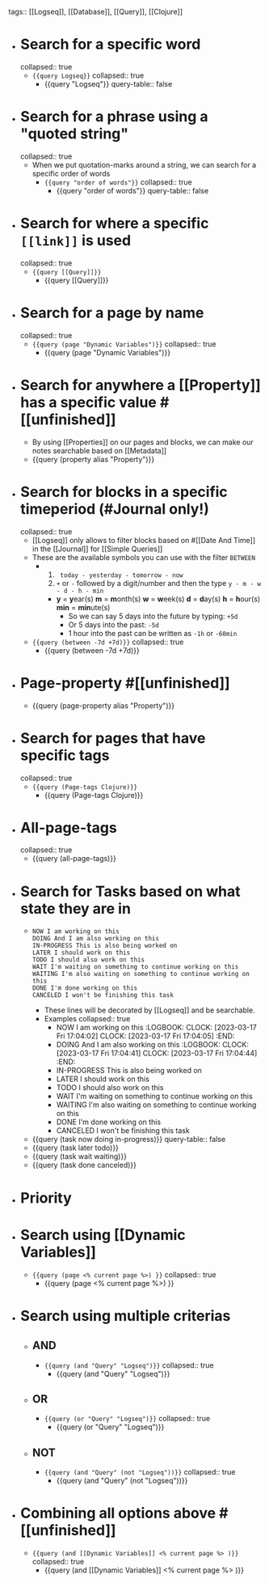 tags:: [[Logseq]], [[Database]], [[Query]], [[Clojure]]

- # Search for a specific word
  collapsed:: true
	- `{{query Logseq}}`
	  collapsed:: true
		- {{query "Logseq"}}
		  query-table:: false
- # Search for a phrase using a "quoted string"
  collapsed:: true
	- When we put quotation-marks around a string, we can search for a specific order of words
		- `{{query "order of words"}}`
		  collapsed:: true
			- {{query "order of words"}}
			  query-table:: false
- # Search for where a specific `[[link]]` is used
  collapsed:: true
	- `{{query [[Query]]}}`
		- {{query [[Query]]}}
- # Search for a page by name
  collapsed:: true
	- `{{query (page "Dynamic Variables")}}`
	  collapsed:: true
		- {{query (page "Dynamic Variables")}}
- # Search for anywhere a [[Property]] has a specific value #[[unfinished]]
	- By using [[Properties]] on our pages and blocks, we can make our notes searchable based on [[Metadata]]
	- {{query (property alias "Property")}}
- # Search for blocks in a specific timeperiod (#Journal only!)
  collapsed:: true
	- [[Logseq]] only allows to filter blocks based on #[[Date And Time]] in the [[Journal]] for [[Simple Queries]]
	- These are the available symbols you can use with the filter `BETWEEN`
		- 1. ` today - yesterday - tomorrow - now`
		  2. `+` or `-` followed by a digit/number and then the type `y - m - w - d - h - min`
			- **y** = **y**ear(s)
			  **m** = **m**onth(s)
			  **w** = **w**eek(s)
			  **d** = **d**ay(s)
			  **h** = **h**our(s)
			  **min** = **min**ute(s)
				- So we can say 5 days into the future by typing: `+5d`
				- Or 5 days into the past: `-5d`
				- 1 hour into the past can be written as `-1h` or `-60min`
	- `{{query (between -7d +7d)}}`
	  collapsed:: true
		- {{query (between -7d +7d)}}
- # Page-property #[[unfinished]]
	- {{query (page-property alias "Property")}}
- # Search for pages that have specific tags
  collapsed:: true
	- `{{query (Page-tags Clojure)}}`
		- {{query (Page-tags Clojure)}}
- # All-page-tags
  collapsed:: true
	- {{query (all-page-tags)}}
- # Search for Tasks based on what state they are in
	- ```
	  NOW I am working on this
	  DOING And I am also working on this
	  IN-PROGRESS This is also being worked on
	  LATER I should work on this
	  TODO I should also work on this
	  WAIT I'm waiting on something to continue working on this
	  WAITING I'm also waiting on something to continue working on this
	  DONE I'm done working on this
	  CANCELED I won't be finishing this task
	  ```
		- These lines will be decorated by [[Logseq]] and be searchable.
		- Examples
		  collapsed:: true
			- NOW I am working on this
			  :LOGBOOK:
			  CLOCK: [2023-03-17 Fri 17:04:02]
			  CLOCK: [2023-03-17 Fri 17:04:05]
			  :END:
			- DOING And I am also working on this
			  :LOGBOOK:
			  CLOCK: [2023-03-17 Fri 17:04:41]
			  CLOCK: [2023-03-17 Fri 17:04:44]
			  :END:
			- IN-PROGRESS This is also being worked on
			- LATER I should work on this
			- TODO I should also work on this
			- WAIT I'm waiting on something to continue working on this
			- WAITING I'm also waiting on something to continue working on this
			- DONE I'm done working on this
			- CANCELED I won't be finishing this task
	- {{query (task now doing in-progress)}}
	  query-table:: false
	- {{query (task later todo)}}
	- {{query (task wait waiting)}}
	- {{query (task done canceled)}}
- # Priority
- # Search using [[Dynamic Variables]]
	- `{{query (page <% current page %>) }}`
	  collapsed:: true
		- {{query (page <% current page %>) }}
- # Search using multiple criterias
	- ## AND
		- `{{query (and "Query" "Logseq")}}`
		  collapsed:: true
			- {{query (and "Query" "Logseq")}}
	- ## OR
		- `{{query (or "Query" "Logseq")}}`
		  collapsed:: true
			- {{query (or "Query" "Logseq")}}
	- ## NOT
		- `{{query (and "Query" (not "Logseq"))}}`
		  collapsed:: true
			- {{query (and "Query" (not "Logseq"))}}
- # Combining all options above #[[unfinished]]
	- `{{query (and [[Dynamic Variables]] <% current page %> )}}`
	  collapsed:: true
		- {{query (and [[Dynamic Variables]] <% current page %> )}}